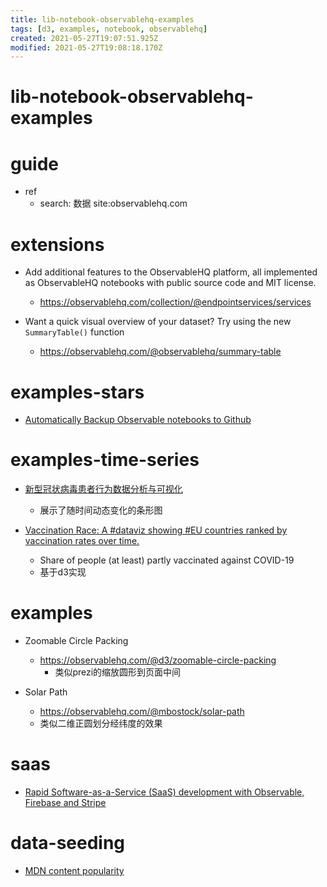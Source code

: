 ```yaml
---
title: lib-notebook-observablehq-examples
tags: [d3, examples, notebook, observablehq]
created: 2021-05-27T19:07:51.925Z
modified: 2021-05-27T19:08:18.170Z
---
```


# lib-notebook-observablehq-examples

# guide
- ref
  - search: 数据 site:observablehq.com
# extensions
- Add additional features to the ObservableHQ platform, all implemented as ObservableHQ notebooks with public source code and MIT license. 
  - https://observablehq.com/collection/@endpointservices/services

- Want a quick visual overview of your dataset? Try using the new `SummaryTable()` function
  - https://observablehq.com/@observablehq/summary-table
# examples-stars
- [Automatically Backup Observable notebooks to Github](https://observablehq.com/@tomlarkworthy/github-backups)
# examples-time-series
- [新型冠状病毒患者行为数据分析与可视化](https://observablehq.com/@zhangwenjia-pku/untitled)
  - 展示了随时间动态变化的条形图

- [Vaccination Race: A #dataviz showing #EU countries ranked by vaccination rates over time.](https://observablehq.com/@bagami/eu-race-to-vaccination)
  - Share of people (at least) partly vaccinated against COVID-19
  - 基于d3实现
# examples
- Zoomable Circle Packing
  - https://observablehq.com/@d3/zoomable-circle-packing
    - 类似prezi的缩放圆形到页面中间

- Solar Path
  - https://observablehq.com/@mbostock/solar-path
  - 类似二维正圆划分经纬度的效果
# saas
- [Rapid Software-as-a-Service (SaaS) development with Observable, Firebase and Stripe](https://observablehq.com/@tomlarkworthy/saas-tutorial)
# data-seeding
- [MDN content popularity](https://datastudio.google.com/u/0/reporting/8a2d9085-976d-4cfa-a80d-60d61361be19/page/foIKC)

